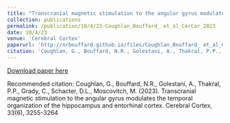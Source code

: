 ```yaml
---
title: "Transcranial magnetic stimulation to the angular gyrus modulates the temporal organization of the hippocampus and entorhinal cortex"
collection: publications
permalink: /publication/10/4/23-Coughlan_Bouffard_ et_al_CerCor_2023
date: 10/4/23
venue: 'Cerebral Cortex'
paperurl: 'http://nrbouffard.github.io/files/Coughlan_Bouffard_ et_al_CerCor_2023.pdf'
citation: 'Coughlan, G., Bouffard, N.R., Golestani, A., Thakral, P.P., Grady, C., Schacter, D.L., Moscovitch, M. (2023). Transcranial magnetic stimulation to the angular gyrus modulates the temporal organization of the hippocampus and entorhinal cortex. Cerebral Cortex, 33(6), 3255-3264'
---
```


<a href='http://nrbouffard.github.io/files/Coughlan_Bouffard_ et_al_CerCor_2023.pdf'>Download paper here</a>

Recommended citation: Coughlan, G., Bouffard, N.R., Golestani, A., Thakral, P.P., Grady, C., Schacter, D.L., Moscovitch, M. (2023). Transcranial magnetic stimulation to the angular gyrus modulates the temporal organization of the hippocampus and entorhinal cortex. Cerebral Cortex, 33(6), 3255-3264